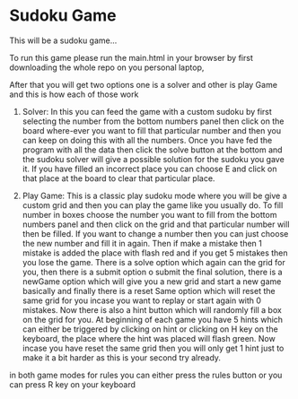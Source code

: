 # Sudoku Game
This will be a sudoku game...

To run this game please run the main.html in your browser by first downloading the whole repo on you personal laptop,

After that you will get two options one is a solver and other is play Game and this is how each of those work

1. Solver: In this you can feed the game with a custom sudoku by first selecting the number from the bottom numbers panel then click on the board where-ever you want to fill that particular number and then you can keep on doing this with all the numbers. Once you have fed the program with all the data then click the solve button at the bottom and the sudoku solver will give a possible solution for the sudoku you gave it.
If you have filled an incorrect place you can choose E and click on that place at the board to clear that particular place.

2. Play Game: This is a classic play sudoku mode where you will be give a custom grid and then you can play the game like you usually do. To fill number in boxes choose the number you want to fill from the bottom numbers panel and then click on the grid and that particular number will then be filled. If you want to change a number then you can just choose the new number and fill it in again. Then if make a mistake then 1 mistake is added the place with flash red and if you get 5 mistakes then you lose the game. There is a solve option which again can the grid for you, then there is a submit option o submit the final solution, there is a newGame option which will give you a new grid and start a new game basically and finally there is a reset Same option which will reset the same grid for you incase you want to replay or start again with 0 mistakes. Now there is also a hint button which will randomly fill a box on the grid for you. At beginning of each game you have 5 hints which can either be triggered by clicking on hint or clicking on H key on the keyboard, the place where the hint was placed will flash green. Now incase you have reset the same grid then you will only get 1 hint just to make it a bit harder as this is your second try already.


in both game modes for rules you can either press the rules button or you can press R key on your keyboard
